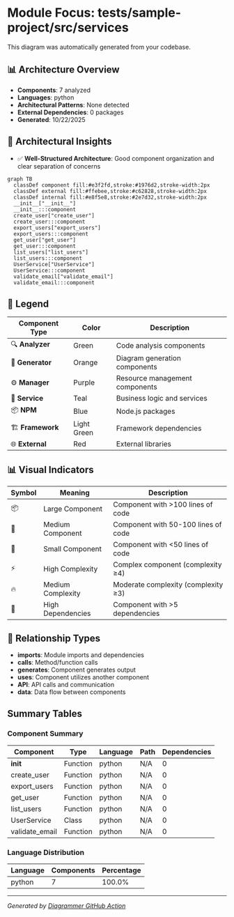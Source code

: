 # Module Focus: tests/sample-project/src/services

This diagram was automatically generated from your codebase.

## 📊 Architecture Overview

- **Components**: 7 analyzed
- **Languages**: python
- **Architectural Patterns**: None detected
- **External Dependencies**: 0 packages
- **Generated**: 10/22/2025

## 🧠 Architectural Insights

- ✅ **Well-Structured Architecture**: Good component organization and clear separation of concerns





```mermaid
graph TB
  classDef component fill:#e3f2fd,stroke:#1976d2,stroke-width:2px
  classDef external fill:#ffebee,stroke:#c62828,stroke-width:2px
  classDef internal fill:#e8f5e8,stroke:#2e7d32,stroke-width:2px
  __init__["__init__"]
  __init__:::component
  create_user["create_user"]
  create_user:::component
  export_users["export_users"]
  export_users:::component
  get_user["get_user"]
  get_user:::component
  list_users["list_users"]
  list_users:::component
  UserService["UserService"]
  UserService:::component
  validate_email["validate_email"]
  validate_email:::component

```

## 🎨 Legend

| Component Type | Color | Description |
|---|---|---|
| 🔍 **Analyzer** | Green | Code analysis components |
| 🎨 **Generator** | Orange | Diagram generation components |
| ⚙️ **Manager** | Purple | Resource management components |
| 🔧 **Service** | Teal | Business logic and services |
| 📦 **NPM** | Blue | Node.js packages |
| 🏗️ **Framework** | Light Green | Framework dependencies |
| 🌐 **External** | Red | External libraries |

## 📊 Visual Indicators

| Symbol | Meaning | Description |
|---|---|---|
| 📦 | Large Component | Component with >100 lines of code |
| 📄 | Medium Component | Component with 50-100 lines of code |
| 📝 | Small Component | Component with <50 lines of code |
| ⚡ | High Complexity | Complex component (complexity ≥4) |
| 🔥 | Medium Complexity | Moderate complexity (complexity ≥3) |
| 🔗 | High Dependencies | Component with >5 dependencies |

## 🔗 Relationship Types

- **imports**: Module imports and dependencies
- **calls**: Method/function calls
- **generates**: Component generates output
- **uses**: Component utilizes another component
- **API**: API calls and communication
- **data**: Data flow between components


## Summary Tables

### Component Summary

| Component | Type | Language | Path | Dependencies |
|-----------|------|----------|------|-------------|
| __init__ | Function | python | N/A | 0 |
| create_user | Function | python | N/A | 0 |
| export_users | Function | python | N/A | 0 |
| get_user | Function | python | N/A | 0 |
| list_users | Function | python | N/A | 0 |
| UserService | Class | python | N/A | 0 |
| validate_email | Function | python | N/A | 0 |

### Language Distribution

| Language | Components | Percentage |
|----------|------------|------------|
| python | 7 | 100.0% |



---
*Generated by [Diagrammer GitHub Action](https://github.com/samjhill/diagrammer)*
